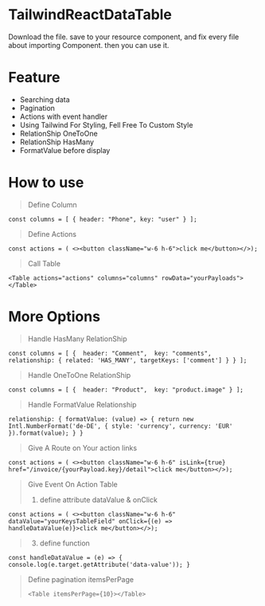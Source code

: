 # TailwindReactDataTable
Download the file. save to your resource component,  and fix every file about importing Component. then you can use it. 
# Feature
- Searching data
- Pagination 
- Actions with event handler
- Using Tailwind For Styling, Fell Free To Custom Style
- RelationShip OneToOne
- RelationShip HasMany
- FormatValue before display

# How to use 
>Define Column
>
`const columns = [
        { header: "Phone", key: "user" }
    ];`
>Define Actions
>
   `const actions = ( <><button className="w-6 h-6">click me</button></>);`

>Call Table
>
`<Table actions="actions" columns="columns" rowData="yourPayloads"></Table>`

# More Options
>Handle HasMany RelationShip
>
`const columns = [
{ 
                        header: "Comment", 
                        key: "comments",
                        relationship: {
                                related: 'HAS_MANY',
                                targetKeys: ['comment']
                        }
                }
        ];`

>Handle OneToOne RelationShip
>
`const columns = [
{ 
                        header: "Product", 
                        key: "product.image"
                }
        ];`
>Handle FormatValue Relationship
>
`relationship: {
                formatValue: (value) => {
                    return new Intl.NumberFormat('de-DE', { style: 'currency', currency: 'EUR' }).format(value);
                }
            }`

> Give A Route on Your action links
>
`const actions = ( <><button className="w-6 h-6" isLink={true} href="/invoice/{yourPayload.key}/detail">click me</button></>);`

> Give Event On Action Table
>1. define attribute dataValue & onClick
>   
`const actions = ( <><button className="w-6 h-6" dataValue="yourKeysTableField" onClick={(e) => handleDataValue(e)}>click me</button></>);`
>3. define function
>   
`const handleDataValue = (e) => {
    console.log(e.target.getAttribute('data-value'));
}`

> Define pagination itemsPerPage
>
> `<Table itemsPerPage={10}></Table>`


